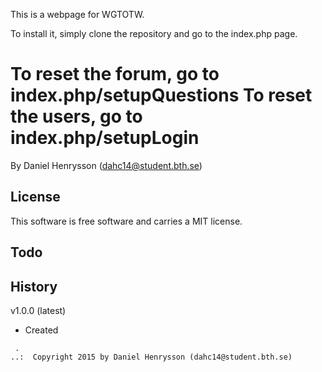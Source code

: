 This is a webpage for WGTOTW.

To install it, simply clone the repository and go to the index.php page.

To reset the forum, go to index.php/setupQuestions
To reset the users, go to index.php/setupLogin
==================================

By Daniel Henrysson (dahc14@student.bth.se)

License
----------------------------------

This software is free software and carries a MIT license.

Todo
----------------------------------

History
----------------------------------

v1.0.0 (latest)

* Created

```
 .   
..:  Copyright 2015 by Daniel Henrysson (dahc14@student.bth.se)
```
